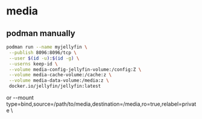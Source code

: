 # media

## podman manually

```sh
podman run --name myjellyfin \
 --publish 8096:8096/tcp \
 --user $(id -u):$(id -g) \
 --userns keep-id \
 --volume media-config-jellyfin-volume:/config:Z \
 --volume media-cache-volume:/cache:z \
 --volume media-data-volume:/media:z \
 docker.io/jellyfin/jellyfin:latest

```

or
--mount type=bind,source=/path/to/media,destination=/media,ro=true,relabel=private \